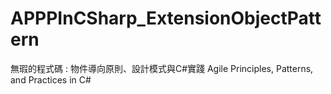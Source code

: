 # APPPInCSharp_ExtensionObjectPattern

無瑕的程式碼 : 物件導向原則、設計模式與C#實踐 Agile Principles, Patterns, and Practices in C#
